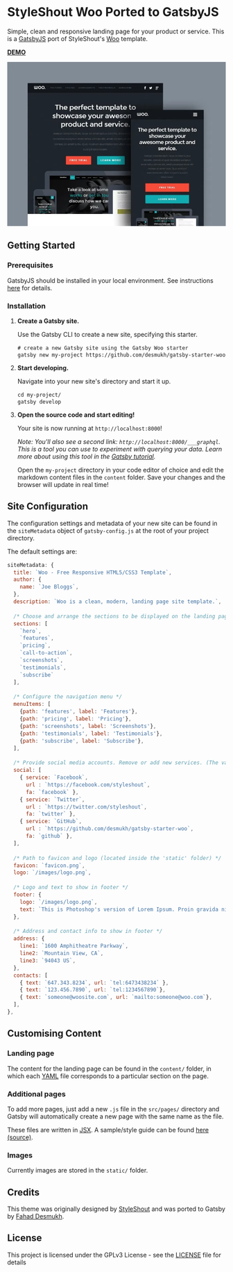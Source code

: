 # StyleShout Woo Ported to GatsbyJS

Simple, clean and responsive landing page for your product or service. This is a [GatsbyJS](https://www.gatsbyjs.org/) port of  StyleShout's [Woo](https://www.styleshout.com/free-templates/woo/) template.

[**DEMO**](https://gatsby-starter-woo.netlify.app/)

![Screenshot](screenshot.jpg)

## Getting Started

### Prerequisites
GatsbyJS should be installed in your local environment. See instructions [here](https://www.gatsbyjs.org/docs/preparing-your-environment/) for details.

### Installation
1.  **Create a Gatsby site.**

    Use the Gatsby CLI to create a new site, specifying this starter.

    ```shell
    # create a new Gatsby site using the Gatsby Woo starter
    gatsby new my-project https://github.com/desmukh/gatsby-starter-woo
    ```

1.  **Start developing.**

    Navigate into your new site's directory and start it up.

    ```shell
    cd my-project/
    gatsby develop
    ```

1.  **Open the source code and start editing!**

    Your site is now running at `http://localhost:8000`!

    _Note: You'll also see a second link: _`http://localhost:8000/___graphql`_. This is a tool you can use to experiment with querying your data. Learn more about using this tool in the [Gatsby tutorial](https://www.gatsbyjs.org/tutorial/part-five/#introducing-graphiql)._

    Open the `my-project` directory in your code editor of choice and edit the markdown content files in the `content` folder. Save your changes and the browser will update in real time!

## Site Configuration

The configuration settings and metadata of your new site can be found in the `siteMetadata` object of `gatsby-config.js` at the root of your project directory.

The default settings are:

```js
siteMetadata: {
  title: `Woo - Free Responsive HTML5/CSS3 Template`,
  author: {
    name: `Joe Bloggs`,
  },
  description: `Woo is a clean, modern, landing page site template.`,

  /* Choose and arrange the sections to be displayed on the landing page */
  sections: [
    `hero`,
    `features`,
    `pricing`,
    `call-to-action`,
    `screenshots`,
    `testimonials`,
    `subscribe`
  ],

  /* Configure the navigation menu */
  menuItems: [
    {path: 'features', label: 'Features'},
    {path: 'pricing', label: 'Pricing'},
    {path: 'screenshots', label: 'Screenshots'},
    {path: 'testimonials', label: 'Testimonials'},
    {path: 'subscribe', label: 'Subscribe'},
  ],

  /* Provide social media accounts. Remove or add new services. (The value 'fa' is the name of FontAwesome icon to display. Choose from here: https://fontawesome.com/cheatsheet/free/brands ) */
  social: [
    { service: `Facebook`,
      url : `https://facebook.com/styleshout`,
      fa: `facebook` },
    { service: `Twitter`,
      url : `https://twitter.com/styleshout`,
      fa: `twitter` },
    { service: `GitHub`,
      url : `https://github.com/desmukh/gatsby-starter-woo`,
      fa: `github` },
  ],

  /* Path to favicon and logo (located inside the 'static' folder) */
  favicon: `favicon.png`,
  logo: `/images/logo.png`,

  /* Logo and text to show in footer */
  footer: {
    logo: `/images/logo.png`,
    text: `This is Photoshop's version of Lorem Ipsum. Proin gravida nibh vel velit auctor aliquet. Aenean sollicitudin, lorem quis bibendum auctor, nisi elit consequat ipsum, nec sagittis sem nibh id elit. Duis sed odio sit amet nibh vulputate cursus a sit amet mauris.`,
  },

  /* Address and contact info to show in footer */
  address: {
    line1: `1600 Amphitheatre Parkway`,
    line2: `Mountain View, CA`,
    line3: `94043 US`,
  },
  contacts: [
    { text: `647.343.8234`, url: `tel:6473438234` },
    { text: `123.456.7890`, url: `tel:1234567890`},
    { text: `someone@woosite.com`, url: `mailto:someone@woo.com`},
  ],
},
```

## Customising Content

### Landing page
The content for the landing page can be found in the `content/` folder, in which each [YAML](https://cheat.readthedocs.io/en/latest/yaml.html) file corresponds to a particular section on the page.

### Additional pages
To add more pages, just add a new `.js` file in the `src/pages/` directory and Gatsby will automatically create a new page with the same name as the file.

These files are written in [JSX](https://www.gatsbyjs.org/docs/glossary/jsx/). A sample/style guide can be found [here](https://gatsby-starter-woo.netlify.app/demo/) [(source)](https://github.com/desmukh/gatsby-starter-woo/blob/master/src/pages/demo.js).

### Images
Currently images are stored in the `static/` folder.

## Credits
This theme was originally designed by [StyleShout](https://www.styleshout.com/free-templates/woo/) and was ported to Gatsby by [Fahad Desmukh](https://github.com/desmukh/).

## License

This project is licensed under the GPLv3 License - see the [LICENSE](LICENSE) file for details
